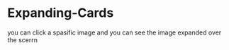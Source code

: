 # Expanding-Cards

you can click a spasific image and you can see the image expanded over the scerrn 
